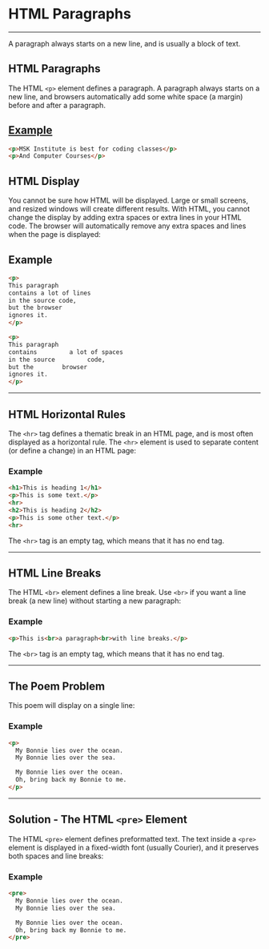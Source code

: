 # HTML Paragraphs
___
A paragraph always starts on a new line, and is usually a block of text.

## HTML Paragraphs
The HTML `<p>` element defines a paragraph. A paragraph always starts on a new line, and browsers automatically add some white space (a margin) before and after a paragraph.

## [Example](paragraph.html)
```html
<p>MSK Institute is best for coding classes</p>
<p>And Computer Courses</p>
```

## HTML Display
You cannot be sure how HTML will be displayed. Large or small screens, and resized windows will create different results. With HTML, you cannot change the display by adding extra spaces or extra lines in your HTML code. The browser will automatically remove any extra spaces and lines when the page is displayed:
## Example
```html
<p>
This paragraph
contains a lot of lines
in the source code,
but the browser
ignores it.
</p>

<p>
This paragraph
contains         a lot of spaces
in the source         code,
but the        browser
ignores it.
</p>
```

________________________________________
## HTML Horizontal Rules
The `<hr>` tag defines a thematic break in an HTML page, and is most often displayed as a horizontal rule.
The `<hr>` element is used to separate content (or define a change) in an HTML page:

### Example
```html
<h1>This is heading 1</h1>
<p>This is some text.</p>
<hr>
<h2>This is heading 2</h2>
<p>This is some other text.</p>
<hr>
```
The `<hr>` tag is an empty tag, which means that it has no end tag.
___
## HTML Line Breaks
The HTML `<br>` element defines a line break.
Use `<br>` if you want a line break (a new line) without starting a new paragraph:
### Example
```html
<p>This is<br>a paragraph<br>with line breaks.</p>
```
The `<br>` tag is an empty tag, which means that it has no end tag.
___

## The Poem Problem

This poem will display on a single line:

### Example
```html
<p>
  My Bonnie lies over the ocean.
  My Bonnie lies over the sea.

  My Bonnie lies over the ocean.
  Oh, bring back my Bonnie to me.
</p>
```
___

## Solution - The HTML `<pre>` Element
The HTML `<pre>` element defines preformatted text.
The text inside a `<pre>` element is displayed in a fixed-width font (usually Courier), and it preserves both spaces and line breaks:

### Example
```html
<pre>
  My Bonnie lies over the ocean.
  My Bonnie lies over the sea.

  My Bonnie lies over the ocean.
  Oh, bring back my Bonnie to me.
</pre>
```

